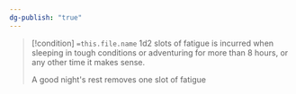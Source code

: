 ```yaml
---
dg-publish: "true"
---
```


> [!condition] `=this.file.name`
> 1d2 slots of fatigue is incurred when sleeping in tough conditions or adventuring for more than 8 hours, or any other time it makes sense.
> 
> A good night's rest removes one slot of fatigue
> 